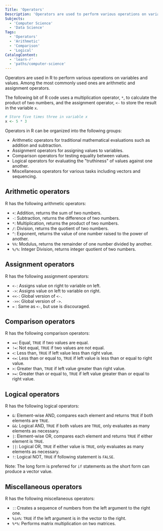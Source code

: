 ```yaml
---
Title: 'Operators'
Description: 'Operators are used to perform various operations on variables and values.'
Subjects:
  - 'Computer Science'
  - 'Data Science'
Tags:
  - 'Operators'
  - 'Arithmetic'
  - 'Comparison'
  - 'Logical'
CatalogContent:
  - 'learn-r'
  - 'paths/computer-science'
---
```


Operators are used in R to perform various operations on variables and values. Among the most commonly used ones are arithmetic and assignment operators.

The following bit of R code uses a multiplication operator, `*`, to calculate the product of two numbers,
and the assignment operator, `<-` to store the result in the variable `x`.

```r
# Store five times three in variable x
x <- 5 * 3
```

Operators in R can be organized into the following groups:

- Arithmetic operators for traditional mathematical evaluations such as addition and subtraction.
- Assignment operators for assigning values to variables.
- Comparison operators for testing equality between values.
- Logical operators for evaluating the "truthiness" of values against one another.
- Miscellaneous operators for various tasks including vectors and sequencing.

## Arithmetic operators

R has the following arithmetic operators:

- `+`: Addition, returns the sum of two numbers.
- `-`: Subtraction, returns the difference of two numbers.
- `*`: Multiplication, returns the product of two numbers.
- `/`: Division, returns the quotient of two numbers.
- `^`: Exponent, returns the value of one number raised to the power of another.
- `%%`: Modulus, returns the remainder of one number divided by another.
- `%/%`: Integer Division, returns integer quotient of two numbers.

## Assignment operators

R has the following assignment operators:

- `<-`: Assigns value on right to variable on left.
- `->`: Assigns value on left to variable on right.
- `<<-`: Global version of `<-`.
- `->>`: Global version of `->`.
- `=` : Same as `<-`, but use is discouraged.

## Comparison operators

R has the following comparison operators:

- `==`: Equal, `TRUE` if two values are equal.
- `!=`: Not equal, `TRUE` if two values are not equal.
- `<`: Less than, `TRUE` if left value less than right value.
- `<=`: Less than or equal to, `TRUE` if left value is less than or equal to right value.
- `>`: Greater than, `TRUE` if left value greater than right value.
- `>=`: Greater than or equal to, `TRUE` if left value greater than or equal to right value.

## Logical operators

R has the following logical operators:

- `&`: Element-wise AND, compares each element and returns `TRUE` if both elements are `TRUE`.
- `&&`: Logical AND, `TRUE` if both values are `TRUE`, only evaluates as many elements as necessary.
- `|`: Element-wise OR, compares each element and returns `TRUE` if either element is `TRUE`.
- `||`: Logical OR, `TRUE` if either value is `TRUE`, only evaluates as many elements as necessary.
- `!`: Logical NOT, `TRUE` if following statement is `FALSE`.

Note: The long form is preferred for `if` statements as the short form can produce a vector value.

## Miscellaneous operators

R has the following miscellaneous operators:

- `:`: Creates a sequence of numbers from the left argument to the right one.
- `%in%`: `TRUE` if the left argument is in the vector to the right.
- `%*%`: Performs matrix multiplication on two matrices.
